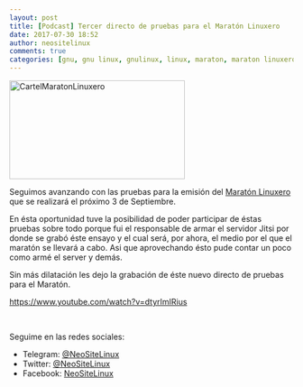 ```yaml
---
layout: post
title: [Podcast] Tercer directo de pruebas para el Maratón Linuxero
date: 2017-07-30 18:52
author: neositelinux
comments: true
categories: [gnu, gnu linux, gnulinux, linux, maraton, maraton linuxero, Podcast, podcast, podcasters, podcasts]
---
```

<img class="  wp-image-4558 aligncenter" src="https://blogneositelinux.files.wordpress.com/2017/07/cartelmaratonlinuxero.png" alt="CartelMaratonLinuxero" width="311" height="175" />

Seguimos avanzando con las pruebas para la emisión del <a href="http://maratonlinuxero.github.io">Maratón Linuxero</a> que se realizará el próximo 3 de Septiembre.

En ésta oportunidad tuve la posibilidad de poder participar de éstas pruebas sobre todo porque fui el responsable de armar el servidor Jitsi por donde se grabó éste ensayo y el cual será, por ahora, el medio por el que el maratón se llevará a cabo. Asi que aprovechando ésto pude contar un poco como armé el server y demás.

<!--more-->

Sin más dilatación les dejo la grabación de éste nuevo directo de pruebas para el Maratón.

https://www.youtube.com/watch?v=dtyrImIRius

&nbsp;

Seguime en las redes sociales:

<ul>
    <li>Telegram: <a href="https://t.me/neositelinux">@NeoSiteLinux</a></li>
    <li>Twitter: <a href="https://www.twitter.com/neositelinux">@NeoSiteLinux</a></li>
    <li>Facebook: <a href="https://www.facebook.com/neositelinux">NeoSiteLinux</a></li>
</ul>
